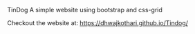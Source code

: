TinDog
A simple website using bootstrap and css-grid 

Checkout the website at:
https://dhwajkothari.github.io/Tindog/
